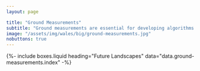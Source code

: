 ```yaml
---
layout: page

title: "Ground Measurements"
subtitle: "Ground measurements are essential for developing algorithms for retrieving environmental variables from Earth observation data and for validating land cover and change classifications. Find out how to collect ground measurements but also view and download some of our current collections, which include those in near real time. If you would like to contribute ground data, please contact us."
image: "/assets/img/wales/big/ground-measurements.jpg"
nobuttons: true
---
```


{%-
include boxes.liquid
heading="Future Landscapes"
data="data.ground-measurements.index"
-%}